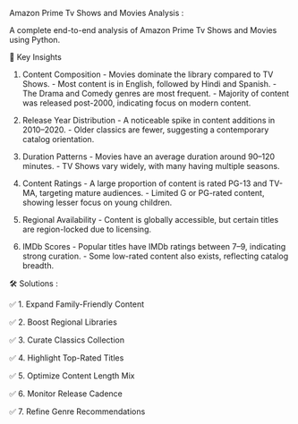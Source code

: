 Amazon Prime Tv Shows and Movies Analysis :

A complete end-to-end analysis of Amazon Prime Tv Shows and Movies using Python.

🎯 Key Insights

   1. Content Composition
    - Movies dominate the library compared to TV Shows.
    - Most content is in English, followed by Hindi and Spanish.
    - The Drama and Comedy genres are most frequent.
    - Majority of content was released post-2000, indicating focus on modern content.

   2. Release Year Distribution
     - A noticeable spike in content additions in 2010–2020.
     - Older classics are fewer, suggesting a contemporary catalog orientation.

   3. Duration Patterns
     - Movies have an average duration around 90–120 minutes.
     - TV Shows vary widely, with many having multiple seasons.

   4. Content Ratings
     - A large proportion of content is rated PG-13 and TV-MA, targeting mature audiences.
     - Limited G or PG-rated content, showing lesser focus on young children.

   5. Regional Availability
     - Content is globally accessible, but certain titles are region-locked due to licensing.

   6. IMDb Scores
     - Popular titles have IMDb ratings between 7–9, indicating strong curation.
     - Some low-rated content also exists, reflecting catalog breadth.

🛠️ Solutions :

✅ 1. Expand Family-Friendly Content

✅ 2. Boost Regional Libraries

✅ 3. Curate Classics Collection

✅ 4. Highlight Top-Rated Titles

✅ 5. Optimize Content Length Mix

✅ 6. Monitor Release Cadence

✅ 7. Refine Genre Recommendations
